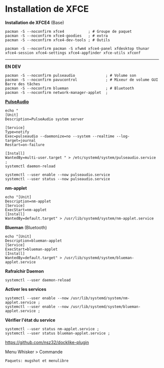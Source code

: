 # Installation de XFCE

**Installation de XFCE4** (Base)
```
pacman -S --noconfirm xfce4           ; # Groupe de paquet
pacman -S --noconfirm xfce4-goodies   ; # extra
pacman -S --noconfirm xfce4-dev-tools ; # Outils

pacman -S --noconfirm pacman -S xfwm4 xfce4-panel xfdesktop thunar xfce4-session xfce4-settings xfce4-appfinder xfce-utils xfconf
```

---------------------------------------------------------------------------------------------
**EN DEV**
```
pacman -S --noconfirm pulseaudio              ; # Volume son
pacman -S --noconfirm pavucontrol             ; # Mixeur de volume GUI Barre des tâches
pacman -S --noconfirm blueman                 ; # Bluetooth
pacman -S --noconfirm network-manager-applet  ;
```


**[PulseAudio](https://rudd-o.com/linux-and-free-software/how-to-make-pulseaudio-run-once-at-boot-for-all-your-users)**
```
echo "
[Unit]
Description=PulseAudio system server

[Service]
Type=notify
Exec=pulseaudio --daemonize=no --system --realtime --log-target=journal
Restart=on-failure

[Install]
WantedBy=multi-user.target " > /etc/systemd/system/pulseaudio.service ; 
systemctl daemon-reload 

systemctl --user enable --now pulseaudio.service
systemctl --user status --now pulseaudio.service
```




**nm-applet**
```
echo "[Unit]
Description=nm-applet
[Service]
ExecStart=nm-applet
[Install]
WantedBy=default.target" > /usr/lib/systemd/system/nm-applet.service
```


**Blueman** (Bluetooth)
```
echo "[Unit]
Description=blueman-applet
[Service]
ExecStart=blueman-applet
[Install]
WantedBy=default.target" > /usr/lib/systemd/system/blueman-applet.service
```

**Rafraîchir Daemon**
```
systemctl --user daemon-reload
```

**Activer les services**
```
systemctl --user enable --now /usr/lib/systemd/system/nm-applet.service ;
systemctl --user enable --now /usr/lib/systemd/system/blueman-applet.service ;
```


**Vérifier l'état du service**
```
systemctl --user status nm-applet.service ;
systemctl --user status blueman-applet.service ;
```
https://github.com/nsz32/docklike-plugin


Menu Whisker > Commande 
```
Paquets: mugshot et menulibre
```
